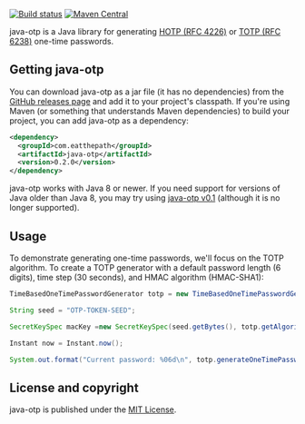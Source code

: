 [![Build status](https://travis-ci.org/jchambers/java-otp.svg?branch=master)](https://travis-ci.org/jchambers/java-otp)
[![Maven Central](https://maven-badges.herokuapp.com/maven-central/com.eatthepath/java-otp/badge.svg)](https://maven-badges.herokuapp.com/maven-central/com.eatthepath/java-otp)

java-otp is a Java library for generating [HOTP (RFC 4226)](https://tools.ietf.org/html/rfc4226) or [TOTP (RFC 6238)](https://tools.ietf.org/html/rfc6238) one-time passwords.

## Getting java-otp

You can download java-otp as a jar file (it has no dependencies) from the [GitHub releases page](https://github.com/jchambers/java-otp/releases) and add it to your project's classpath. If you're using Maven (or something that understands Maven dependencies) to build your project, you can add java-otp as a dependency:

```xml
<dependency>
  <groupId>com.eatthepath</groupId>
  <artifactId>java-otp</artifactId>
  <version>0.2.0</version>
</dependency>
```

java-otp works with Java 8 or newer. If you need support for versions of Java older than Java 8, you may try using [java-otp v0.1](https://github.com/jchambers/java-otp/releases/tag/java-otp-0.1.0) (although it is no longer supported).

## Usage

To demonstrate generating one-time passwords, we'll focus on the TOTP algorithm. To create a TOTP generator with a default password length (6 digits), time step (30 seconds), and HMAC algorithm (HMAC-SHA1):

```java
TimeBasedOneTimePasswordGenerator totp = new TimeBasedOneTimePasswordGenerator();

String seed = "OTP-TOKEN-SEED";

SecretKeySpec macKey =new SecretKeySpec(seed.getBytes(), totp.getAlgorithm());

Instant now = Instant.now();

System.out.format("Current password: %06d\n", totp.generateOneTimePassword(macKey, now));
```

## License and copyright

java-otp is published under the [MIT License](https://opensource.org/licenses/MIT).
